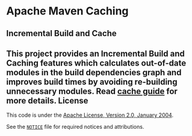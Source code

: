 <!---
 Licensed to the Apache Software Foundation (ASF) under one or more
 contributor license agreements.  See the NOTICE file distributed with
 this work for additional information regarding copyright ownership.
 The ASF licenses this file to You under the Apache License, Version 2.0
 (the "License"); you may not use this file except in compliance with
 the License.  You may obtain a copy of the License at

      http://www.apache.org/licenses/LICENSE-2.0

 Unless required by applicable law or agreed to in writing, software
 distributed under the License is distributed on an "AS IS" BASIS,
 WITHOUT WARRANTIES OR CONDITIONS OF ANY KIND, either express or implied.
 See the License for the specific language governing permissions and
 limitations under the License.
-->
Apache Maven Caching
====================

Incremental Build and Cache
-------------
This project provides an Incremental Build and Caching features which calculates out-of-date modules in the build dependencies graph and improves build times by avoiding re-building unnecessary modules.
Read [cache guide](maven-caching-extension/src/site/markdown/CACHE.md) for more details.
License
-------
This code is under the [Apache License, Version 2.0, January 2004][license].

See the [`NOTICE`](./NOTICE) file for required notices and attributions.

[license]: https://www.apache.org/licenses/LICENSE-2.0
